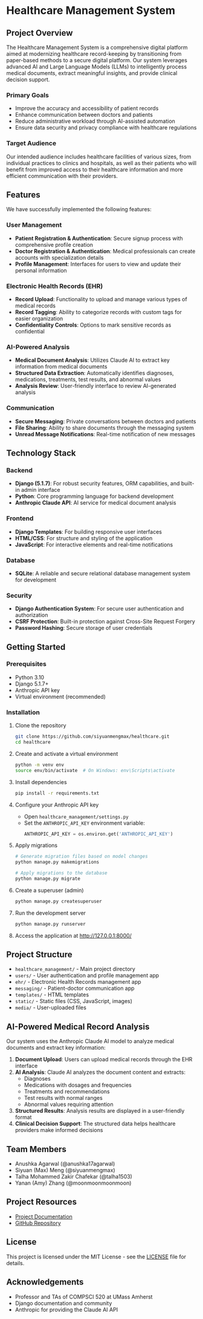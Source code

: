 # Healthcare Management System

## Project Overview
The Healthcare Management System is a comprehensive digital platform aimed at modernizing healthcare record-keeping by transitioning from paper-based methods to a secure digital platform. Our system leverages advanced AI and Large Language Models (LLMs) to intelligently process medical documents, extract meaningful insights, and provide clinical decision support.

### Primary Goals
- Improve the accuracy and accessibility of patient records
- Enhance communication between doctors and patients
- Reduce administrative workload through AI-assisted automation
- Ensure data security and privacy compliance with healthcare regulations

### Target Audience
Our intended audience includes healthcare facilities of various sizes, from individual practices to clinics and hospitals, as well as their patients who will benefit from improved access to their healthcare information and more efficient communication with their providers.

## Features
We have successfully implemented the following features:

### User Management
- **Patient Registration & Authentication**: Secure signup process with comprehensive profile creation
- **Doctor Registration & Authentication**: Medical professionals can create accounts with specialization details
- **Profile Management**: Interfaces for users to view and update their personal information

### Electronic Health Records (EHR)
- **Record Upload**: Functionality to upload and manage various types of medical records
- **Record Tagging**: Ability to categorize records with custom tags for easier organization
- **Confidentiality Controls**: Options to mark sensitive records as confidential

### AI-Powered Analysis
- **Medical Document Analysis**: Utilizes Claude AI to extract key information from medical documents
- **Structured Data Extraction**: Automatically identifies diagnoses, medications, treatments, test results, and abnormal values
- **Analysis Review**: User-friendly interface to review AI-generated analysis

### Communication
- **Secure Messaging**: Private conversations between doctors and patients
- **File Sharing**: Ability to share documents through the messaging system
- **Unread Message Notifications**: Real-time notification of new messages

## Technology Stack
### Backend
- **Django (5.1.7)**: For robust security features, ORM capabilities, and built-in admin interface
- **Python**: Core programming language for backend development
- **Anthropic Claude API**: AI service for medical document analysis

### Frontend
- **Django Templates**: For building responsive user interfaces
- **HTML/CSS**: For structure and styling of the application
- **JavaScript**: For interactive elements and real-time notifications

### Database
- **SQLite**: A reliable and secure relational database management system for development

### Security
- **Django Authentication System**: For secure user authentication and authorization
- **CSRF Protection**: Built-in protection against Cross-Site Request Forgery
- **Password Hashing**: Secure storage of user credentials

## Getting Started

### Prerequisites
- Python 3.10
- Django 5.1.7+
- Anthropic API key
- Virtual environment (recommended)

### Installation
1. Clone the repository
   ```bash
   git clone https://github.com/siyuanmengmax/healthcare.git
   cd healthcare
   ```

2. Create and activate a virtual environment
   ```bash
   python -m venv env
   source env/bin/activate  # On Windows: env\Scripts\activate
   ```

3. Install dependencies
   ```bash
   pip install -r requirements.txt
   ```

4. Configure your Anthropic API key
   - Open `healthcare_management/settings.py`
   - Set the `ANTHROPIC_API_KEY` environment variable:
     ```python
     ANTHROPIC_API_KEY = os.environ.get('ANTHROPIC_API_KEY')
     ```

5. Apply migrations
   ```bash
   # Generate migration files based on model changes
   python manage.py makemigrations
   
   # Apply migrations to the database
   python manage.py migrate
   ```

6. Create a superuser (admin)
   ```bash
   python manage.py createsuperuser
   ```

7. Run the development server
   ```bash
   python manage.py runserver
   ```

8. Access the application at http://127.0.0.1:8000/

## Project Structure
- `healthcare_management/` - Main project directory
- `users/` - User authentication and profile management app
- `ehr/` - Electronic Health Records management app
- `messaging/` - Patient-doctor communication app
- `templates/` - HTML templates
- `static/` - Static files (CSS, JavaScript, images)
- `media/` - User-uploaded files

## AI-Powered Medical Record Analysis
Our system uses the Anthropic Claude AI model to analyze medical documents and extract key information:

1. **Document Upload**: Users can upload medical records through the EHR interface
2. **AI Analysis**: Claude AI analyzes the document content and extracts:
   - Diagnoses
   - Medications with dosages and frequencies
   - Treatments and recommendations
   - Test results with normal ranges
   - Abnormal values requiring attention
3. **Structured Results**: Analysis results are displayed in a user-friendly format
4. **Clinical Decision Support**: The structured data helps healthcare providers make informed decisions

## Team Members
- Anushka Agarwal (@anushka17agarwal)
- Siyuan (Max) Meng (@siyuanmengmax)
- Talha Mohammed Zakir Chafekar (@talha1503)
- Yanan (Amy) Zhang (@moonmoonmoonmoon)

## Project Resources
- [Project Documentation](https://drive.google.com/drive/folders/1mK1nlRXGbnPdHZERem4Kxc_C32OS4Ddy)
- [GitHub Repository]([https://github.com/moonmoonmoonmoon/HealthCare_System?tab=readme-ov-file])

## License
This project is licensed under the MIT License - see the [LICENSE](LICENSE) file for details.

## Acknowledgements
- Professor and TAs of COMPSCI 520 at UMass Amherst
- Django documentation and community
- Anthropic for providing the Claude AI API
